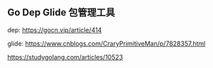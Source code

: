 ## Go Dep Glide 包管理工具

dep: https://gocn.vip/article/414

glide: https://www.cnblogs.com/CraryPrimitiveMan/p/7828357.html

https://studygolang.com/articles/10523
